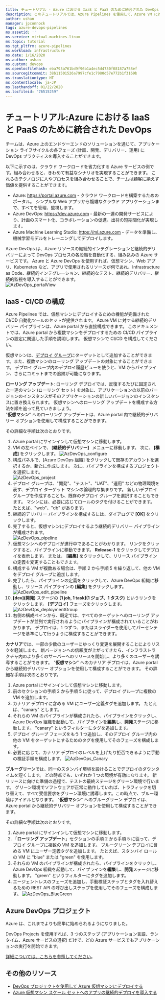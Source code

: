 ```yaml
---
title: チュートリアル - Azure における IaaS と PaaS のために統合された DevOps
description: このチュートリアルでは、Azure Pipelines を使用して、Azure VM に対するアプリの継続的インテグレーション (CI) と継続的デプロイ (CD) を設定する方法について説明します。
author: ushan
manager: jpconnock
tags: azure-devops-pipelines
ms.assetid: ''
ms.service: virtual-machines-linux
ms.topic: tutorial
ms.tgt_pltfrm: azure-pipelines
ms.workload: infrastructure
ms.date: 1/16/2020
ms.author: ushan
ms.custom: devops
ms.openlocfilehash: eba793a761bd9f96b1a4ec5d4730f08187a758ef
ms.sourcegitcommit: 38b11501526a7997cfe1c7980d57e772b1f3169b
ms.translationtype: HT
ms.contentlocale: ja-JP
ms.lasthandoff: 01/22/2020
ms.locfileid: "76515259"
---
```

# <a name="tutorial-integrated-devops-for-iaas-and-paas-on-azure"></a>チュートリアル:Azure における IaaS と PaaS のために統合された DevOps

チームは、Azure 上のエンドツーエンドのソリューションを通じて、アプリケーション ライフサイクルの各フェーズ (計画、開発、デリバリー、運用) に DevOps プラクティスを導入することができます。 

以下に示すのは、クラウド ワークロードを省力化する Azure サービスの例です。組み合わせると、きわめて有益なシナリオを実現することができます。
これらのテクノロジに人やプロセスを組み合わせることで、チームは顧客に絶えず価値を提供することができます。 

- Azure: https://portal.azure.com - クラウド ワークロードを構築するためのポータル。 シンプルな Web アプリから複雑なクラウド アプリケーションまで、すべてを管理、監視します。 
- Azure DevOps: https://dev.azure.com - 最新の一連の開発サービスにより、計画のスマート化、コラボレーションの促進、出荷の短期間化が実現します。 
- Azure Machine Learning Studio: https://ml.azure.com - データを準備し、機械学習モデルをトレーニングしてデプロイします。 
 

Azure DevOps は、Azure リソースの継続的インテグレーションと継続的デリバリーによって DevOps プロセスの各段階を自動化する、組み込みの Azure サービスです。
Azure と Azure DevOps を使用すれば、仮想マシン、Web アプリ、Kubernetes など、アプリで使用されるリソースが何であれ、Infrastructure as Code、継続的インテグレーション、継続的なテスト、継続的デリバリー、継続的監視を導入することができます。  
![AzDevOps_portalView](media/tutorial-devops-azure-pipelines-classic/azdevops-view.png) 
 
 
## <a name="iaas---configure-cicd"></a>IaaS - CI/CD の構成 
Azure Pipelines では、仮想マシンにデプロイするための機能が完備された CI/CD 自動化ツールのセットが提供されます。 Azure VM に対する継続的デリバリー パイプラインは、Azure portal から直接構成できます。 このドキュメントでは、Azure portal から複数マシンをデプロイするための CI/CD パイプラインの設定に関連した手順を説明します。 仮想マシンで CI/CD を構成してください。

仮想マシンは、[デプロイ グループ](https://docs.microsoft.com/azure/devops/pipelines/release/deployment-groups)にターゲットとして追加することができます。また、複数マシンのローリング アップデートの対象にすることができます。 デプロイ グループ内のデプロイ履歴ビューを使うと、VM からパイプライン、さらにコミットまでの追跡が可能になります。 
 
**ローリング アップデート**: ローリング デプロイでは、反復するたびに固定された一連のマシン (ローリング セット) を対象に、アプリケーションの以前のバージョンのインスタンスがそのアプリケーションの新しいバージョンのインスタンスに置き換えられます。 仮想マシンへのローリング アップデートを構成する方法を順を追って見ていきましょう。  
"**仮想マシン**" へのローリング アップデートは、Azure portal 内で継続的デリバリー オプションを使用して構成することができます。 

その詳細な手順は次のとおりです。 
1. Azure portal にサインインして仮想マシンに移動します。 
2. VM の左ペインで、 **[継続的デリバリー]**   メニューに移動します。 次に、 **[構成]** をクリックします。 
   ![AzDevOps_configure](media/tutorial-devops-azure-pipelines-classic/azdevops-configure.png) 
3. 構成パネルで、[Azure DevOps 組織] をクリックして既存のアカウントを選択するか、新たに作成します。 次に、パイプラインを構成するプロジェクトを選択します。  
   ![AzDevOps_project](media/tutorial-devops-azure-pipelines-classic/azdevops-project.png) 
4. デプロイ グループは、"開発"、"テスト"、"UAT"、"運用" などの物理環境を表す、デプロイ ターゲット マシンの論理的な集まりです。 新しいデプロイ グループを作成することも、既存のデプロイ グループを選択することもできます。 マシンには、必要に応じてロールのタグを付けることができます。 たとえば、"web"、"db" があります。  
5. 継続的デリバリー パイプラインを構成するには、ダイアログで **[OK]** をクリックします。 
6. 完了すると、仮想マシンにデプロイするよう継続的デリバリー パイプラインが構成されます。  
   ![AzDevOps_pipeline](media/tutorial-devops-azure-pipelines-classic/azdevops-pipeline.png)
7. 仮想マシンへのデプロイが進行中であることがわかります。 リンクをクリックすると、パイプラインに移動できます。 **Release-1** をクリックしてデプロイを表示します。 または、 **[編集]** をクリックして、リリース パイプラインの定義を変更することもできます。 
8. 構成する VM が複数ある場合は、手順 2 から手順 5 を繰り返して、他の VM をデプロイ グループに追加します。 
9. 完了したら、パイプラインの定義をクリックして、Azure DevOps 組織に移動し、リリース パイプラインの **[編集]** をクリックします。 
   ![AzDevOps_edit_pipeline](media/tutorial-devops-azure-pipelines-classic/azdevops-edit-pipeline.png)
10. **[dev]\(開発\)** ステージの **[1 job, 1 task]\(1 ジョブ、1 タスク\)** というリンクをクリックします。 **[デプロイ]** フェーズをクリックします。  
   ![AzDevOps_deploymentGroup](media/tutorial-devops-azure-pipelines-classic/azdevops-deployment-group.png)
11. 右側の構成ペインから、既定では、すべてのターゲットへのローリング アップデートが並列で実行されるようにパイプラインが構成されていることがわかります。 デプロイは、1 つずつ、またはスライダーを使用してパーセンテージを基準にして行うように構成することができます。  
  
  
**カナリア**では、一部の少数のユーザーにゆっくり変更を展開することによりリスクを軽減します。 新バージョンへの信頼度が上がってきたら、インフラストラクチャ内のより多くのサーバーへのリリースを開始し、より多くのユーザーを誘導することができます。 "**仮想マシン**" へのカナリア デプロイは、Azure portal から継続的デリバリー オプションを使用して構成することができます。 その詳細な手順は次のとおりです。 
1. Azure portal にサインインして仮想マシンに移動します。 
2. 前のセクションの手順 2 から手順 5 に従って、デプロイ グループに複数の VM を追加します。 
3. カナリア デプロイに含める VM にユーザー定義タグを追加します。 たとえば、"canary" とします。
4. それらの VM のパイプラインが構成されたら、パイプラインをクリックし、Azure DevOps 組織を起動して、パイプラインを**編集**し、**開発**ステージに移動します。 "canary" というフィルターにタグを追加します。 
5. デプロイ グループ フェーズをもう 1 つ追加し、そのデプロイ グループ内の他の VM をターゲットにするためのタグを使用してそのフェーズを構成します。  
6. 必要に応じて、カナリア デプロイのレベルを上げたり拒否できるように手動の検証手順を構成します。 
   ![AzDevOps_Canary](media/tutorial-devops-azure-pipelines-classic/azdevops-canary-deploy.png)

**ブルーグリーン**では、同一のスタンバイ環境を設けることでデプロイのダウンタイムを短くします。 どの時点でも、いずれか 1 つの環境が有効になります。 新リリースに向けた準備の過程で、テストの最終ステージをグリーン環境で行います。 グリーン環境でソフトウェアが正常に動作していれば、トラフィックを切り替えて、すべて受信要求をグリーン環境に誘導します。この時点で、ブルー環境はアイドルとなります。
"**仮想マシン**" へのブルーグリーン デプロイは、Azure portal から継続的デリバリー オプションを使用して構成することができます。 

その詳細な手順は次のとおりです。 

1. Azure portal にサインインして仮想マシンに移動します。 
2. 「**ローリング アップデート**」セクションの手順 2 から手順 5 に従って、デプロイ グループに複数の VM を追加します。 ブルーグリーン デプロイに含める VM にユーザー定義タグを追加します。 たとえば、スタンバイ ロールの VM に "blue" または "green" を使用します。 
3. それらの VM のパイプラインが構成されたら、パイプラインをクリックし、Azure DevOps 組織を起動して、パイプラインを**編集**し、**開発**ステージに移動します。 "green" というフィルターにタグを追加します。 
4. エージェントレスのフェーズを追加し、手動検証ステップとタグを入れ替えるための REST API の呼び出しステップを使用してそのフェーズを構成します。 
   ![AzDevOps_BlueGreen](media/tutorial-devops-azure-pipelines-classic/azdevops-blue-green-deploy.png)
 
 
## <a name="azure-devops-project"></a>Azure DevOps プロジェクト 
Azure は、これまでよりも簡単に始められるようになりました。
 
DevOps Projects を使用すれば、3 つのステップ (アプリケーション言語、ランタイム、Azure サービスの選択) だけで、どの Azure サービスでもアプリケーションの実行を開始できます。
 
[詳細については、こちらを参照してください](https://azure.microsoft.com/features/devops-projects/ )。
 
## <a name="additional-resources"></a>その他のリソース 
- [DevOps プロジェクトを使用して Azure 仮想マシンにデプロイする](https://docs.microsoft.com/azure/devops-project/azure-devops-project-vms)
- [Azure 仮想マシン スケール セットへのアプリの継続的デプロイを導入する](https://docs.microsoft.com/azure/devops/pipelines/apps/cd/azure/deploy-azure-scaleset)
